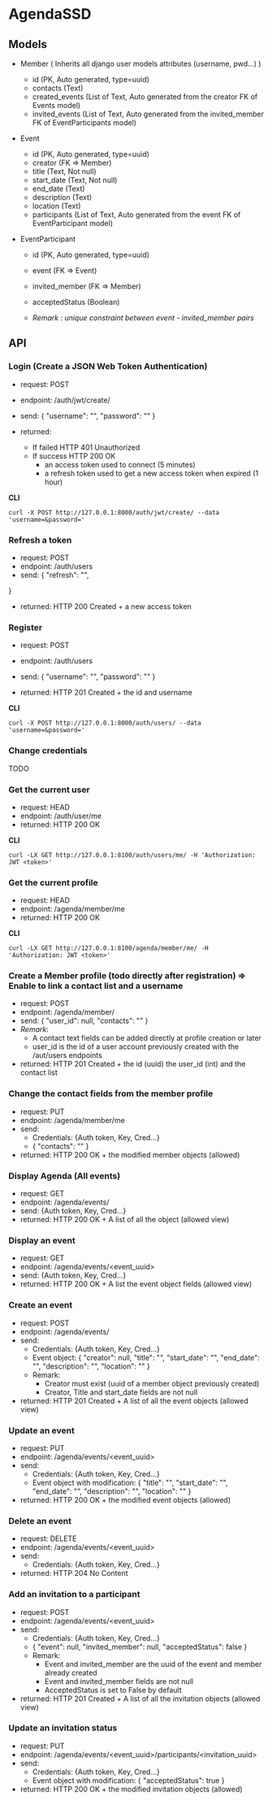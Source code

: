 # AgendaSSD

## Models 

- Member ( Inherits all django user models attributes (username, pwd...) ) 
  - id (PK, Auto generated, type=uuid)
  - contacts (Text)
  - created_events (List of Text, Auto generated from the creator FK of Events model)
  - invited_events (List of Text, Auto generated from the invited_member FK of EventParticipants model)

- Event
  - id (PK, Auto generated, type=uuid)
  - creator (FK => Member)
  - title (Text, Not null)
  - start_date (Text, Not null)
  - end_date (Text)
  - description (Text)
  - location (Text)
  - participants (List of Text, Auto generated from the event FK of EventParticipant model) 

- EventParticipant
  - id (PK, Auto generated, type=uuid)
  - event (FK => Event)
  - invited_member (FK => Member) 
  - acceptedStatus (Boolean) 

  - *Remark : unique constraint between event -  invited_member pairs*

## API

### Login (Create a JSON Web Token Authentication)
- request: POST 
- endpoint: /auth/jwt/create/
- send: 
{
    "username": "",
    "password": ""
}

- returned: 
  - If failed HTTP 401 Unauthorized
  - If success HTTP 200 OK 
    - an access token used to connect (5 minutes)
    - a refresh token used to get a new access token when expired (1 hour)

**CLI**
```Shell
curl -X POST http://127.0.0.1:8000/auth/jwt/create/ --data 'username=&password='
```

### Refresh a token
- request: POST 
- endpoint: /auth/users
- send: 
{
    "refresh": "",
    
}
- returned: HTTP 200 Created + a new access token 


### Register
- request: POST 
- endpoint: /auth/users
- send: 
{
    "username": "",
    "password": ""
}

- returned: HTTP 201 Created + the id and username

**CLI**
````Shell
curl -X POST http://127.0.0.1:8000/auth/users/ --data 'username=&password='
````

### Change credentials
TODO
### Get the current user
- request: HEAD 
- endpoint: /auth/user/me
- returned: HTTP 200 OK 

**CLI**
````shell
curl -LX GET http://127.0.0.1:8100/auth/users/me/ -H 'Authorization: JWT <token>'
````

### Get the current profile 
- request: HEAD 
- endpoint: /agenda/member/me
- returned: HTTP 200 OK 

**CLI**
````shell
curl -LX GET http://127.0.0.1:8100/agenda/member/me/ -H 'Authorization: JWT <token>'
````
### Create a Member profile (todo directly after registration) => Enable to link a contact list and a username
- request: POST 
- endpoint: /agenda/member/
- send: 
{
    "user_id": null,
    "contacts": ""
}
- *Remark*: 
  - A contact text fields can be added directly at profile creation or later
  - user_id is the id of a user account previously created with the /aut/users endpoints
- returned: HTTP 201 Created + the id (uuid) the user_id (int) and the contact list


### Change the contact fields from the member profile
- request: PUT 
- endpoint: /agenda/member/me
- send: 
  - Credentials: {Auth token, Key, Cred...}
  - {
    "contacts": ""
   }
- returned: HTTP 200 OK + the modified member objects (allowed)


### Display Agenda (All events)
- request: GET
- endpoint: /agenda/events/
- send: {Auth token, Key, Cred...}
- returned: HTTP 200 OK + A list of all the object (allowed view)

### Display an  event
- request: GET
- endpoint: /agenda/events/<event_uuid>
- send: {Auth token, Key, Cred...}
- returned: HTTP 200 OK + A list the event object fields (allowed view)

### Create an event
- request: POST 
- endpoint: /agenda/events/
- send: 
  - Credentials: {Auth token, Key, Cred...}
  - Event object: {
    "creator": null,
    "title": "",
    "start_date": "",
    "end_date": "",
    "description": "",
    "location": ""
  }
  - Remark: 
    - Creator must exist (uuid of a member object previously created)
    - Creator, Title and start_date fields are not null
- returned: HTTP 201 Created + A list of all the event objects (allowed view)

### Update an event 
- request: PUT 
- endpoint: /agenda/events/<event_uuid>
- send: 
  - Credentials: {Auth token, Key, Cred...}
  - Event object with modification: {
    "title": "",
    "start_date": "",
    "end_date": "",
    "description": "",
    "location": ""
  }
- returned: HTTP 200 OK + the modified event objects (allowed)

### Delete an event
- request: DELETE 
- endpoint: /agenda/events/<event_uuid>
- send: 
  - Credentials: {Auth token, Key, Cred...}
- returned: HTTP 204 No Content

### Add an invitation to a participant
- request: POST 
- endpoint: /agenda/events/<event_uuid>
- send: 
  - Credentials: {Auth token, Key, Cred...}
  - {
    "event": null,
    "invited_member": null,
    "acceptedStatus": false
   }
  - Remark: 
    - Event and invited_member are the uuid of the event and member already created
    - Event and invited_member fields are not null
    - AcceptedStatus is set to False by default
- returned: HTTP 201 Created + A list of all the invitation objects (allowed view)

### Update an invitation status 
- request: PUT 
- endpoint: /agenda/events/<event_uuid>/participants/<invitation_uuid>
- send: 
  - Credentials: {Auth token, Key, Cred...}
  - Event object with modification: {
    "acceptedStatus": true
  }
- returned: HTTP 200 OK + the modified invitation objects (allowed)

